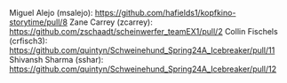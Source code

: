 Miguel Alejo (msalejo): https://github.com/hafields1/kopfkino-storytime/pull/8
Zane Carrey (zcarrey): https://github.com/zschaadt/scheinwerfer_teamEX1/pull/2
Collin Fischels (crfisch3): https://github.com/quintyn/Schweinehund_Spring24A_Icebreaker/pull/11
Shivansh Sharma (sshar): https://github.com/quintyn/Schweinehund_Spring24A_Icebreaker/pull/12
